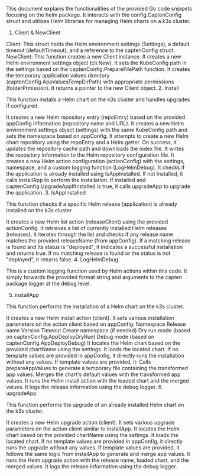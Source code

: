 This document explains the functionalities of the provided Go code snippets focusing on the helm package. It interacts with the config.CaptenConfig struct and utilizes Helm libraries for managing Helm charts on a k3s cluster.

1. Client & NewClient

Client: This struct holds the Helm environment settings (Settings), a default timeout (defaultTimeout), and a reference to the captenConfig struct.
NewClient: This function creates a new Client instance.
It creates a new Helm environment settings object (cli.New).
It sets the KubeConfig path in the settings based on the captenConfig.PrepareFilePath function.
It creates the temporary application values directory (captenConfig.AppValuesTempDirPath) with appropriate permissions (folderPrmission).
It returns a pointer to the new Client object.
2. Install

This function installs a Helm chart on the k3s cluster and handles upgrades if configured.

It creates a new Helm repository entry (repoEntry) based on the provided appConfig information (repository name and URL).
It creates a new Helm environment settings object (settings) with the same KubeConfig path and sets the namespace based on appConfig.
It attempts to create a new Helm chart repository using the repoEntry and a Helm getter.
On success, it updates the repository cache path and downloads the index file.
It writes the repository information to the Helm repository configuration file.
It creates a new Helm action configuration (actionConfig) with the settings, namespace, and a custom logging function (LogHelmDebug).
It checks if the application is already installed using IsAppInstalled.
If not installed, it calls installApp to perform the installation.
If installed and captenConfig.UpgradeAppIfInstalled is true, it calls upgradeApp to upgrade the application.
3. IsAppInstalled

This function checks if a specific Helm release (application) is already installed on the k3s cluster.

It creates a new Helm list action (releaseClient) using the provided actionConfig.
It retrieves a list of currently installed Helm releases (releases).
It iterates through the list and checks if any release name matches the provided releaseName (from appConfig).
If a matching release is found and its status is "deployed", it indicates a successful installation and returns true.
If no matching release is found or the status is not "deployed", it returns false.
4. LogHelmDebug

This is a custom logging function used by Helm actions within this code. It simply forwards the provided format string and arguments to the capten package logger at the debug level.

5. installApp

This function performs the installation of a Helm chart on the k3s cluster.

It creates a new Helm install action (client).
It sets various installation parameters on the action client based on appConfig:
Namespace
Release name
Version
Timeout
Create namespace (if needed)
Dry run mode (based on captenConfig.AppDeployDryRun)
Debug mode (based on captenConfig.AppDeployDebug)
It locates the Helm chart based on the provided chartName using the settings.
It loads the located chart.
If no template values are provided in appConfig, it directly runs the installation without any values.
If template values are provided, it:
Calls prepareAppValues to generate a temporary file containing the transformed app values.
Merges the chart's default values with the transformed app values.
It runs the Helm install action with the loaded chart and the merged values.
It logs the release information using the debug logger.
6. upgradeApp

This function performs the upgrade of an already installed Helm chart on the k3s cluster.

It creates a new Helm upgrade action (client).
It sets various upgrade parameters on the action client similar to installApp.
It locates the Helm chart based on the provided chartName using the settings.
It loads the located chart.
If no template values are provided in appConfig, it directly runs the upgrade without any values.
If template values are provided, it follows the same logic from installApp to generate and merge app values.
It runs the Helm upgrade action with the release name, loaded chart, and the merged values.
It logs the release information using the debug logger.
